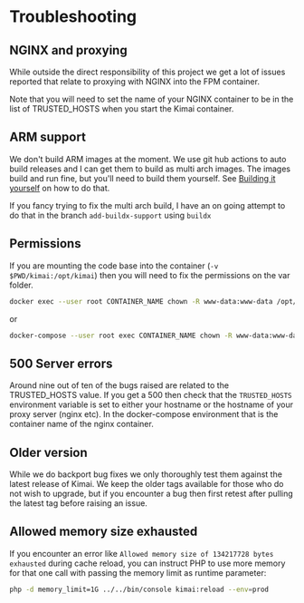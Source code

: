 # Troubleshooting

## NGINX and proxying

While outside the direct responsibility of this project we get a lot of issues reported that relate to proxying with NGINX into the FPM container.

Note that you will need to set the name of your NGINX container to be in the list of TRUSTED_HOSTS when you start the Kimai container.

## ARM support

We don't build ARM images at the moment. We use git hub actions to auto build releases and I can get them to build as multi arch images. The images build and run fine, but you'll need to build them yourself. See [Building it yourself](https://tobybatch.github.io/kimai2/build.html#building-the-kimai-docker) on how to do that.

If you fancy trying to fix the multi arch build, I have an on going attempt to do that in the branch `add-buildx-support` using `buildx`

## Permissions

If you are mounting the code base into the container (`-v $PWD/kimai:/opt/kimai`) then you will need to fix the permissions on the var folder.

```bash
docker exec --user root CONTAINER_NAME chown -R www-data:www-data /opt/kimai/var
```

or

```bash
docker-compose --user root exec CONTAINER_NAME chown -R www-data:www-data /opt/kimai/var
```

## 500 Server errors

Around nine out of ten of the bugs raised are related to the TRUSTED_HOSTS value.  If you get a 500 then check that the `TRUSTED_HOSTS` environment variable is set to either your hostname or the hostname of your proxy server (nginx etc).  In the docker-compose environment that is the container name of the nginx container.

## Older version

While we do backport bug fixes we only thoroughly test them against the latest release of Kimai.  We keep the older tags available for those who do not wish to upgrade, but if you encounter a bug then first retest after pulling the latest tag
before raising an issue.

## Allowed memory size exhausted

If you encounter an error like `Allowed memory size of 134217728 bytes exhausted` during cache reload, you can instruct PHP to use more memory for that one call with passing the memory limit as runtime parameter:

```bash
php -d memory_limit=1G ../../bin/console kimai:reload --env=prod
```

